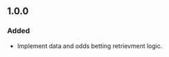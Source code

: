 <!--
### Added

### Changed

### Removed

### Fixed

### Security
-->

## 1.0.0
### Added
- Implement data and odds betting retrievment logic.
